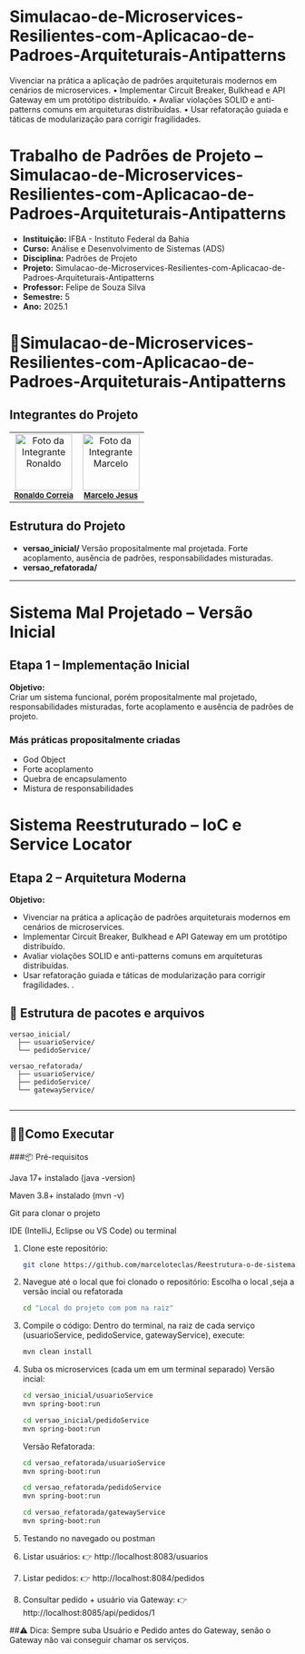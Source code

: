 # Simulacao-de-Microservices-Resilientes-com-Aplicacao-de-Padroes-Arquiteturais-Antipatterns
Vivenciar na prática a aplicação de padrões arquiteturais modernos em cenários de microservices. • Implementar Circuit Breaker, Bulkhead e API Gateway em um protótipo distribuído. • Avaliar violações SOLID e anti-patterns comuns em arquiteturas distribuídas. • Usar refatoração guiada e táticas de modularização para corrigir fragilidades.

# Trabalho de Padrões de Projeto – Simulacao-de-Microservices-Resilientes-com-Aplicacao-de-Padroes-Arquiteturais-Antipatterns
- **Instituição:** IFBA - Instituto Federal da Bahia
- **Curso:** Análise e Desenvolvimento de Sistemas (ADS)
- **Disciplina:** Padrões de Projeto 
- **Projeto:** Simulacao-de-Microservices-Resilientes-com-Aplicacao-de-Padroes-Arquiteturais-Antipatterns
- **Professor:** Felipe de Souza Silva
- **Semestre:** 5
- **Ano:** 2025.1

# 📌Simulacao-de-Microservices-Resilientes-com-Aplicacao-de-Padroes-Arquiteturais-Antipatterns

## Integrantes do Projeto

<table>
  <tr>
        <td align="center">
      <img src="https://avatars.githubusercontent.com/u/129338943?v=4" width="100px;" alt="Foto da Integrante Ronaldo"/><br />
      <sub><b><a href="https://github.com/Ronaldo-Correia">Ronaldo Correia</a></b></sub>
    </td>
    <td align="center">
      <img src="https://avatars.githubusercontent.com/u/114780494?v=4" width="100px;" alt="Foto da Integrante Marcelo"/><br />
      <sub><b><a href="https://github.com/marceloteclas">Marcelo Jesus</a></b></sub>
  </tr>
</table>

## Estrutura do Projeto

- **versao_inicial/**	Versão propositalmente mal projetada. Forte acoplamento, ausência de padrões, responsabilidades misturadas.
- **versao_refatorada/**	
---

# Sistema Mal Projetado – Versão Inicial

## Etapa 1 – Implementação Inicial

**Objetivo:**  
Criar um sistema funcional, porém propositalmente mal projetado, responsabilidades misturadas, forte acoplamento e ausência de padrões de projeto.

### Más práticas propositalmente criadas
- God Object
- Forte acoplamento
- Quebra de encapsulamento
- Mistura de responsabilidades
  
# Sistema Reestruturado – IoC e Service Locator

## Etapa 2 – Arquitetura Moderna

**Objetivo:**
- Vivenciar na prática a aplicação de padrões arquiteturais modernos em cenários 
de microservices. 
- Implementar Circuit Breaker, Bulkhead e API Gateway em um protótipo 
distribuído. 
- Avaliar violações SOLID e anti-patterns comuns em arquiteturas distribuídas. 
- Usar refatoração guiada e táticas de modularização para corrigir fragilidades. .



## 📁 Estrutura de pacotes e arquivos
```
versao_inicial/
  ├── usuarioService/
  └── pedidoService/

versao_refatorada/
  ├── usuarioService/
  ├── pedidoService/
  └── gatewayService/


```

---

## 👨‍💻Como Executar

###📦 Pré-requisitos

Java 17+ instalado (java -version)

Maven 3.8+ instalado (mvn -v)

Git para clonar o projeto

IDE (IntelliJ, Eclipse ou VS Code) ou terminal

1. Clone este repositório:
   ```bash
   git clone https://github.com/marceloteclas/Reestrutura-o-de-sistema-mal-projetado-com-Ioc-Service-Locator.git 
   ```
2. Navegue até o local que foi clonado o repositório:
   Escolha o local ,seja a versão incial ou refatorada
   ```bash
   cd "Local do projeto com pom na raiz"
   ```
4. Compile o código:
   Dentro do terminal, na raiz de cada serviço (usuarioService, pedidoService, gatewayService), execute:
   ```bash
   mvn clean install
   ```
 
6. Suba os microservices (cada um em um terminal separado)
   Versão incial:
     ```bash
   cd versao_inicial/usuarioService
   mvn spring-boot:run
   
   ```
   ```bash
   cd versao_inicial/pedidoService
   mvn spring-boot:run
   
   ```
  

   Versão Refatorada:
   ```bash
   cd versao_refatorada/usuarioService
   mvn spring-boot:run
   
   ```
   ```bash
   cd versao_refatorada/pedidoService
   mvn spring-boot:run
   
   ```
     ```bash
   cd versao_refatorada/gatewayService
   mvn spring-boot:run
   
   ```

8. Testando no navegado ou postman
  1. Listar usuários:
👉 http://localhost:8083/usuarios

  2. Listar pedidos:
👉 http://localhost:8084/pedidos

 3. Consultar pedido + usuário via Gateway:
👉 http://localhost:8085/api/pedidos/1

##⚠️ Dica: Sempre suba Usuário e Pedido antes do Gateway, senão o Gateway não vai conseguir chamar os serviços.

